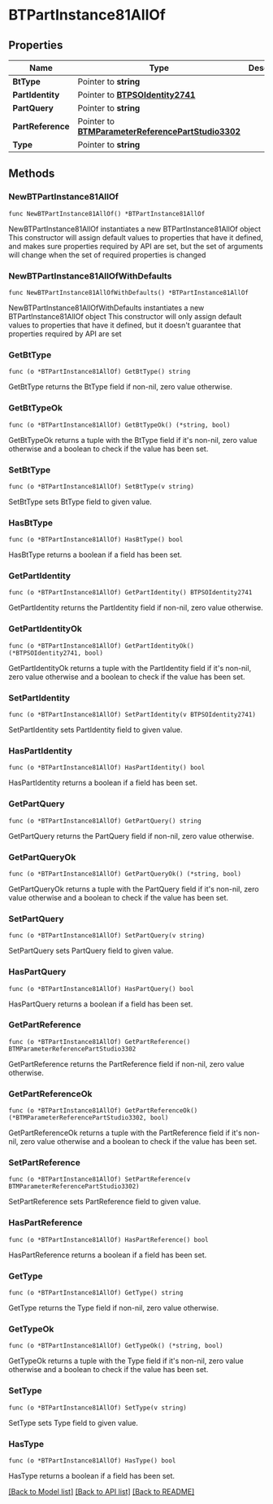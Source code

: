 # BTPartInstance81AllOf

## Properties

Name | Type | Description | Notes
------------ | ------------- | ------------- | -------------
**BtType** | Pointer to **string** |  | [optional] 
**PartIdentity** | Pointer to [**BTPSOIdentity2741**](BTPSOIdentity2741.md) |  | [optional] 
**PartQuery** | Pointer to **string** |  | [optional] 
**PartReference** | Pointer to [**BTMParameterReferencePartStudio3302**](BTMParameterReferencePartStudio3302.md) |  | [optional] 
**Type** | Pointer to **string** |  | [optional] 

## Methods

### NewBTPartInstance81AllOf

`func NewBTPartInstance81AllOf() *BTPartInstance81AllOf`

NewBTPartInstance81AllOf instantiates a new BTPartInstance81AllOf object
This constructor will assign default values to properties that have it defined,
and makes sure properties required by API are set, but the set of arguments
will change when the set of required properties is changed

### NewBTPartInstance81AllOfWithDefaults

`func NewBTPartInstance81AllOfWithDefaults() *BTPartInstance81AllOf`

NewBTPartInstance81AllOfWithDefaults instantiates a new BTPartInstance81AllOf object
This constructor will only assign default values to properties that have it defined,
but it doesn't guarantee that properties required by API are set

### GetBtType

`func (o *BTPartInstance81AllOf) GetBtType() string`

GetBtType returns the BtType field if non-nil, zero value otherwise.

### GetBtTypeOk

`func (o *BTPartInstance81AllOf) GetBtTypeOk() (*string, bool)`

GetBtTypeOk returns a tuple with the BtType field if it's non-nil, zero value otherwise
and a boolean to check if the value has been set.

### SetBtType

`func (o *BTPartInstance81AllOf) SetBtType(v string)`

SetBtType sets BtType field to given value.

### HasBtType

`func (o *BTPartInstance81AllOf) HasBtType() bool`

HasBtType returns a boolean if a field has been set.

### GetPartIdentity

`func (o *BTPartInstance81AllOf) GetPartIdentity() BTPSOIdentity2741`

GetPartIdentity returns the PartIdentity field if non-nil, zero value otherwise.

### GetPartIdentityOk

`func (o *BTPartInstance81AllOf) GetPartIdentityOk() (*BTPSOIdentity2741, bool)`

GetPartIdentityOk returns a tuple with the PartIdentity field if it's non-nil, zero value otherwise
and a boolean to check if the value has been set.

### SetPartIdentity

`func (o *BTPartInstance81AllOf) SetPartIdentity(v BTPSOIdentity2741)`

SetPartIdentity sets PartIdentity field to given value.

### HasPartIdentity

`func (o *BTPartInstance81AllOf) HasPartIdentity() bool`

HasPartIdentity returns a boolean if a field has been set.

### GetPartQuery

`func (o *BTPartInstance81AllOf) GetPartQuery() string`

GetPartQuery returns the PartQuery field if non-nil, zero value otherwise.

### GetPartQueryOk

`func (o *BTPartInstance81AllOf) GetPartQueryOk() (*string, bool)`

GetPartQueryOk returns a tuple with the PartQuery field if it's non-nil, zero value otherwise
and a boolean to check if the value has been set.

### SetPartQuery

`func (o *BTPartInstance81AllOf) SetPartQuery(v string)`

SetPartQuery sets PartQuery field to given value.

### HasPartQuery

`func (o *BTPartInstance81AllOf) HasPartQuery() bool`

HasPartQuery returns a boolean if a field has been set.

### GetPartReference

`func (o *BTPartInstance81AllOf) GetPartReference() BTMParameterReferencePartStudio3302`

GetPartReference returns the PartReference field if non-nil, zero value otherwise.

### GetPartReferenceOk

`func (o *BTPartInstance81AllOf) GetPartReferenceOk() (*BTMParameterReferencePartStudio3302, bool)`

GetPartReferenceOk returns a tuple with the PartReference field if it's non-nil, zero value otherwise
and a boolean to check if the value has been set.

### SetPartReference

`func (o *BTPartInstance81AllOf) SetPartReference(v BTMParameterReferencePartStudio3302)`

SetPartReference sets PartReference field to given value.

### HasPartReference

`func (o *BTPartInstance81AllOf) HasPartReference() bool`

HasPartReference returns a boolean if a field has been set.

### GetType

`func (o *BTPartInstance81AllOf) GetType() string`

GetType returns the Type field if non-nil, zero value otherwise.

### GetTypeOk

`func (o *BTPartInstance81AllOf) GetTypeOk() (*string, bool)`

GetTypeOk returns a tuple with the Type field if it's non-nil, zero value otherwise
and a boolean to check if the value has been set.

### SetType

`func (o *BTPartInstance81AllOf) SetType(v string)`

SetType sets Type field to given value.

### HasType

`func (o *BTPartInstance81AllOf) HasType() bool`

HasType returns a boolean if a field has been set.


[[Back to Model list]](../README.md#documentation-for-models) [[Back to API list]](../README.md#documentation-for-api-endpoints) [[Back to README]](../README.md)


